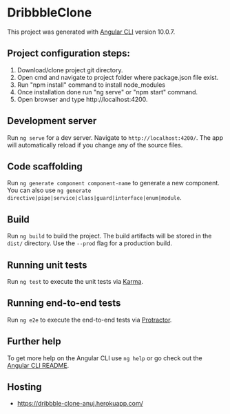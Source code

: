 # DribbbleClone

This project was generated with [Angular CLI](https://github.com/angular/angular-cli) version 10.0.7.

## Project configuration steps:
1) Download/clone project git directory.
2) Open cmd and navigate to project folder where package.json file exist.
3) Run "npm install" command to install node_modules
4) Once installation done run "ng serve" or "npm start" command.
5) Open browser and type http://localhost:4200.

## Development server

Run `ng serve` for a dev server. Navigate to `http://localhost:4200/`. The app will automatically reload if you change any of the source files.

## Code scaffolding

Run `ng generate component component-name` to generate a new component. You can also use `ng generate directive|pipe|service|class|guard|interface|enum|module`.

## Build

Run `ng build` to build the project. The build artifacts will be stored in the `dist/` directory. Use the `--prod` flag for a production build.

## Running unit tests

Run `ng test` to execute the unit tests via [Karma](https://karma-runner.github.io).

## Running end-to-end tests

Run `ng e2e` to execute the end-to-end tests via [Protractor](http://www.protractortest.org/).

## Further help

To get more help on the Angular CLI use `ng help` or go check out the [Angular CLI README](https://github.com/angular/angular-cli/blob/master/README.md).

## Hosting
- https://dribbble-clone-anuj.herokuapp.com/
